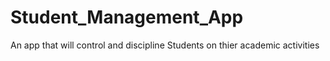 # Student_Management_App
An app that will control and discipline Students on thier academic activities
